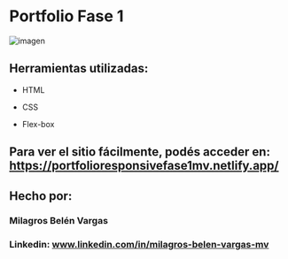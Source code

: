 # Portfolio Fase 1

![imagen](https://cdn1.gnarususercontent.com.br/6/450324/9facae6f-79bf-48f3-b3a9-b4f9284802d7.png)  
## Herramientas utilizadas:

* HTML

* CSS

* Flex-box
## Para ver el sitio fácilmente, podés acceder en: https://portfolioresponsivefase1mv.netlify.app/

## Hecho por:

### Milagros Belén Vargas

### Linkedin: www.linkedin.com/in/milagros-belen-vargas-mv
